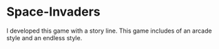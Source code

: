 # Space-Invaders
I developed this game with a story line.
This game includes of an arcade style and an endless style.
